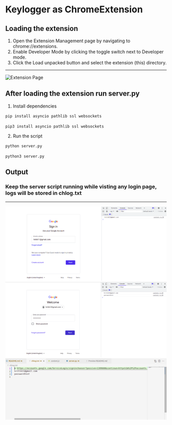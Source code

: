 # Keylogger as ChromeExtension
## Loading the extension
1. Open the Extension Management page by navigating to chrome://extensions.
2. Enable Developer Mode by clicking the toggle switch next to Developer mode.
3. Click the Load unpacked button and select the extension (this) directory.  
---
![Extension Page](https://wd.imgix.net/image/BhuKGJaIeLNPW9ehns59NfwqKxF2/vOu7iPbaapkALed96rzN.png?auto=format&w=571)
## After loading the extension run server.py
1. Install dependencies
```
pip install asyncio pathlib ssl websockets

pip3 install asyncio pathlib ssl websockets
```
2. Run the script
```
python server.py

python3 server.py
```
## Output
### Keep the server script running while visting any login page, logs will be stored in chlog.txt   
---
![Img 1](./documentation/img-1.png)
![Img 2](./documentation/img-2.png)
![Img 2](./documentation/img-3.png)

